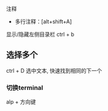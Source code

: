 注释

* 多行注释：[alt+shift+A]

显示/隐藏左侧目录栏 ctrl + b

## 选择多个

ctrl + D    选中文本, 快速找到相同的下一个

### 切换terminal

alp + 方向键
